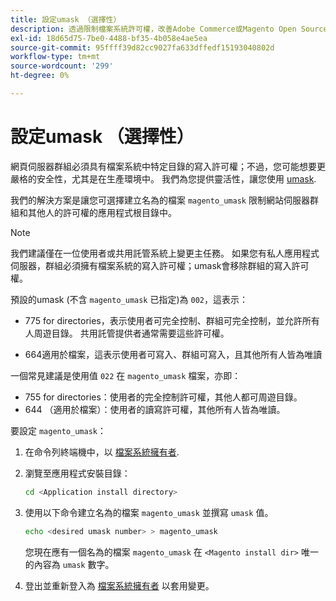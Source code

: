 ```yaml
---
title: 設定umask （選擇性）
description: 透過限制檔案系統許可權，改善Adobe Commerce或Magento Open Source內部部署安裝的安全性狀態。
exl-id: 18d65d75-7be0-4488-bf35-4b058e4ae5ea
source-git-commit: 95ffff39d82cc9027fa633dffedf15193040802d
workflow-type: tm+mt
source-wordcount: '299'
ht-degree: 0%

---
```


# 設定umask （選擇性）

網頁伺服器群組必須具有檔案系統中特定目錄的寫入許可權；不過，您可能想要更嚴格的安全性，尤其是在生產環境中。 我們為您提供靈活性，讓您使用 [umask](https://www.cyberciti.biz/tips/understanding-linux-unix-umask-value-usage.html).

我們的解決方案是讓您可選擇建立名為的檔案 `magento_umask` 限制網站伺服器群組和其他人的許可權的應用程式根目錄中。

>[!NOTE]
>
>我們建議僅在一位使用者或共用託管系統上變更主任務。 如果您有私人應用程式伺服器，群組必須擁有檔案系統的寫入許可權；umask會移除群組的寫入許可權。

預設的umask (不含 `magento_umask` 已指定)為 `002`，這表示：

* 775 for directories，表示使用者可完全控制、群組可完全控制，並允許所有人周遊目錄。 共用託管提供者通常需要這些許可權。

* 664適用於檔案，這表示使用者可寫入、群組可寫入，且其他所有人皆為唯讀

一個常見建議是使用值 `022` 在 `magento_umask` 檔案，亦即：

* 755 for directories：使用者的完全控制許可權，其他人都可周遊目錄。
* 644 （適用於檔案）：使用者的讀寫許可權，其他所有人皆為唯讀。

要設定 `magento_umask`：

1. 在命令列終端機中，以 [檔案系統擁有者](../prerequisites/file-system/overview.md).
1. 瀏覽至應用程式安裝目錄：

   ```bash
   cd <Application install directory>
   ```

1. 使用以下命令建立名為的檔案 `magento_umask` 並撰寫 `umask` 值。

   ```bash
   echo <desired umask number> > magento_umask
   ```

   您現在應有一個名為的檔案 `magento_umask` 在 `<Magento install dir>` 唯一的內容為 `umask` 數字。

1. 登出並重新登入為 [檔案系統擁有者](../prerequisites/file-system/overview.md) 以套用變更。
